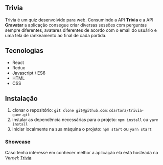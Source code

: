 ## Trivia
Trivia é um quiz desenvolvido para web. Consumindo a API **Trivia** e a API **Gravatar** a aplicação consegue criar diversas sessões com perguntas sempre diferentes, avatares diferentes de acordo com o email do usuário e uma tela de rankeamento ao final de cada partida.

## Tecnologias
- React
- Redux
- Javascript / ES6
- HTML
- CSS

## Instalação
1. clonar o repositório: ```git clone git@github.com:cdartora/trivia-game.git``` 
2. instalar as dependência necessárias para o projeto: ```npm install``` ou ```yarn install```
3. iniciar localmente na sua máquina o projeto: ```npm start``` ou ```yarn start```

### Showcase
Caso tenha interesse em conhecer melhor a aplicação ela está hosteada na _Vercel_: [Trivia](https://trivia-pi-five.vercel.app/)

